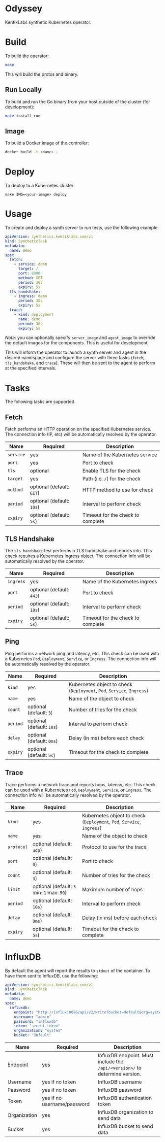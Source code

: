 # Odyssey
KentikLabs synthetic Kubernetes operator.

# Build
To build the operator:

```bash
make
```

This will build the protos and binary.

## Run Locally
To build and run the Go binary from your host outside of the cluster (for development):

```bash
make install run
```

## Image
To build a Docker image of the controller:

```bash
docker build -t <name> .
```

# Deploy
To deploy to a Kubernetes cluster:

```
make IMG=<your-image> deploy
```

# Usage
To create and deploy a synth server to run tests, use the following example:

```yaml
apiVersion: synthetics.kentiklabs.com/v1
kind: SyntheticTask
metadata:
  name: demo
spec:
  fetch:
    - service: demo
      target: /
      port: 8080
      method: GET
      period: 30s
      expiry: 5s
  tls_handshake:
    - ingress: demo
      period: 30s
      expiry: 5s
  trace:
    - kind: deployment
      name: demo
      period: 30s
      expiry: 5s
```

*Note*: you can optionally specify `server_image` and `agent_image` to override the
default images for the components.  This is useful for development.

This will inform the operator to launch a synth server and agent in the desired namespace
and configure the server with three tasks (`fetch`, `tls_handshake`, and `trace`). These
will then be sent to the agent to perform at the specified intervals.

# Tasks
The following tasks are supported.

## Fetch
Fetch performs an HTTP operation on the specified Kubernetes service. The connection
info (IP, etc) will be automatically resolved by the operator.

|Name      |Required  | Description|
|----------|----------|----------|
| `service` | yes | Name of the Kubernetes service|
| `port` | yes | Port to check|
| `tls` | optional | Enable TLS for the check|
| `target` | yes | Path (i.e. `/`) for the check|
| `method` | optional (default: `GET`) | HTTP method to use for check |
| `period` | optional (default: `10s`) | Interval to perform check |
| `expiry` | optional (default: `5s`) | Timeout for the check to complete|

## TLS Handshake
The `tls_handshake` test performs a TLS handshake and reports info. This check requires
a Kubernetes Ingress object. The connection info will be automatically resolved by the operator.

|Name      |Required  | Description|
|----------|----------|----------|
| `ingress` | yes | Name of the Kubernetes ingress|
| `port` | optional (default: `443`) | Port to check|
| `period` | optional (default: `10s`) | Interval to perform check |
| `expiry` | optional (default: `5s`) | Timeout for the check to complete|

## Ping
Ping performs a network ping and latency, etc. This check can be used
with a Kubernetes `Pod`, `Deployment`, `Service`, or `Ingress`. The connection info
will be automatically resolved by the operator.

|Name      |Required  | Description|
|----------|----------|----------|
| `kind` | yes | Kubernetes object to check (`Deployment`, `Pod`, `Service`, `Ingress`)|
| `name` | yes | Name of the object to check |
| `count` | optional (default: `3`) | Number of tries for the check|
| `period` | optional (default: `10s`) | Interval to perform check |
| `delay` | optional (default: `0ms`) | Delay (in ms) before each check|
| `expiry` | optional (default: `5s`) | Timeout for the check to complete|

## Trace
Trace performs a network trace and reports hops, latency, etc. This check can be used
with a Kubernetes `Pod`, `Deployment`, `Service`, or `Ingress`. The connection info
will be automatically resolved by the operator.

|Name      |Required  | Description|
|----------|----------|----------|
| `kind` | yes | Kubernetes object to check (`Deployment`, `Pod`, `Service`, `Ingress`)|
| `name` | yes | Name of the object to check |
| `protocol` | optional (default: `udp`) | Protocol to use for the trace |
| `port` | optional (default: `0`) | Port to check|
| `count` | optional (default: `3`) | Number of tries for the check|
| `limit` | optional (default: `3` min: `1` max: `50`) | Maximum number of hops|
| `period` | optional (default: `10s`) | Interval to perform check |
| `delay` | optional (default: `0ms`) | Delay (in ms) before each check|
| `expiry` | optional (default: `5s`) | Timeout for the check to complete|

# InfluxDB
By default the agent will report the results to `stdout` of the container. To have them
sent to InfluxDB, use the following:

```yaml
apiVersion: synthetics.kentiklabs.com/v1
kind: SyntheticTask
metadata:
  name: demo
spec:
  influxdb:
    endpoint: "http://influx:8086/api/v2/write?bucket=default&org=system"
    username: "admin"
    password: "influxdb"
    token: "secret-token"
    organization: "system"
    bucket: "default"
```

|Name      |Required  | Description|
|----------|----------|----------|
| Endpoint | yes | InfluxDB endpoint. Must include the `/api/<version>/` to determine version.|
| Username | yes if no token | InfluxDB username|
| Password | yes if no token | InfluxDB password|
| Token | yes if no username/password | InfluxDB authentication token |
| Organization | yes | InfluxDB organization to send data|
| Bucket | yes | InfluxDB bucket to send data|
